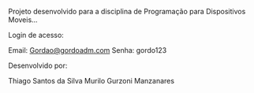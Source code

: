 Projeto desenvolvido para a disciplina de Programação para Dispositivos Moveis...

Login de acesso:

Email: Gordao@gordoadm.com
Senha: gordo123


Desenvolvido por:

Thiago Santos da Silva
Murilo Gurzoni Manzanares
